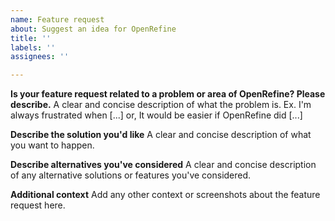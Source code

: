 ```yaml
---
name: Feature request
about: Suggest an idea for OpenRefine
title: ''
labels: ''
assignees: ''

---
```


**Is your feature request related to a problem or area of OpenRefine? Please describe.**
A clear and concise description of what the problem is. Ex. I'm always frustrated when [...] or, It would be easier if OpenRefine did [...]

**Describe the solution you'd like**
A clear and concise description of what you want to happen.

**Describe alternatives you've considered**
A clear and concise description of any alternative solutions or features you've considered.

**Additional context**
Add any other context or screenshots about the feature request here.
